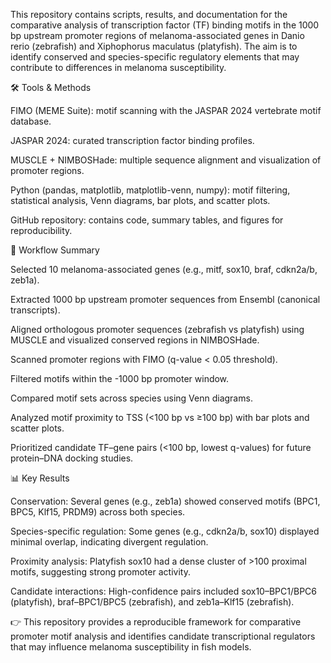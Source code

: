 This repository contains scripts, results, and documentation for the comparative analysis of transcription factor (TF) binding motifs in the 1000 bp upstream promoter regions of melanoma-associated genes in Danio rerio (zebrafish) and Xiphophorus maculatus (platyfish).
The aim is to identify conserved and species-specific regulatory elements that may contribute to differences in melanoma susceptibility.

🛠 Tools & Methods

FIMO (MEME Suite): motif scanning with the JASPAR 2024 vertebrate motif database.

JASPAR 2024: curated transcription factor binding profiles.

MUSCLE + NIMBOSHade: multiple sequence alignment and visualization of promoter regions.

Python (pandas, matplotlib, matplotlib-venn, numpy): motif filtering, statistical analysis, Venn diagrams, bar plots, and scatter plots.

GitHub repository: contains code, summary tables, and figures for reproducibility.

🔬 Workflow Summary

Selected 10 melanoma-associated genes (e.g., mitf, sox10, braf, cdkn2a/b, zeb1a).

Extracted 1000 bp upstream promoter sequences from Ensembl (canonical transcripts).

Aligned orthologous promoter sequences (zebrafish vs platyfish) using MUSCLE and visualized conserved regions in NIMBOSHade.

Scanned promoter regions with FIMO (q-value < 0.05 threshold).

Filtered motifs within the -1000 bp promoter window.

Compared motif sets across species using Venn diagrams.

Analyzed motif proximity to TSS (<100 bp vs ≥100 bp) with bar plots and scatter plots.

Prioritized candidate TF–gene pairs (<100 bp, lowest q-values) for future protein–DNA docking studies.

📊 Key Results

Conservation: Several genes (e.g., zeb1a) showed conserved motifs (BPC1, BPC5, Klf15, PRDM9) across both species.

Species-specific regulation: Some genes (e.g., cdkn2a/b, sox10) displayed minimal overlap, indicating divergent regulation.

Proximity analysis: Platyfish sox10 had a dense cluster of >100 proximal motifs, suggesting strong promoter activity.

Candidate interactions: High-confidence pairs included sox10–BPC1/BPC6 (platyfish), braf–BPC1/BPC5 (zebrafish), and zeb1a–Klf15 (zebrafish).

👉 This repository provides a reproducible framework for comparative promoter motif analysis and identifies candidate transcriptional regulators that may influence melanoma susceptibility in fish models.
